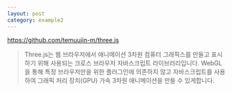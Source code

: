```yaml
---
layout: post
category: example2
---
```


https://github.com/temuujin-m/three.js

> Three.js는 웹 브라우저에서 애니메이션 3차원 컴퓨터 그래픽스를 만들고 표시하기 위해 사용되는 크로스 브라우저 자바스크립트 라이브러리입니다.  WebGL을 통해 특정 브라우저만을 위한 플러그인에 의존하지 않고 자바스크립트를 사용하여 그래픽 처리 장치(GPU) 가속 3차원 애니메이션을 만들 수 있게합니다.
